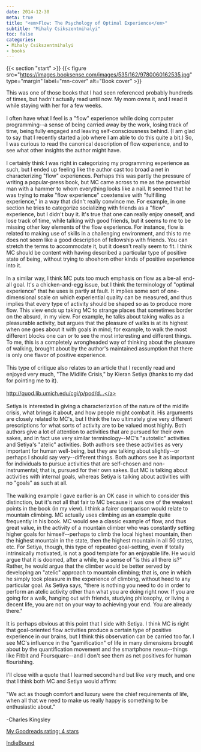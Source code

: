 ```yaml
---
date: 2014-12-30
meta: true
title: "<em>Flow: The Psychology of Optimal Experience</em>"
subtitle: "Mihaly Csikszentmihalyi"
toc: false
categories:
- Mihaly Csikszentmihalyi
- books
---
```


{{< section "start" >}}
{{< figure src="https://images.booksense.com/images/535/162/9780060162535.jpg" type="margin" label="mn-cover" alt="Book cover" >}}

This was one of those books that I had seen referenced probably hundreds of times, but hadn't actually read until now. My mom owns it, and I read it while staying with her for a few weeks.<br /><br />I often have what I feel is a "flow" experience while doing computer programming--a sense of being carried away by the work, losing track of time, being fully engaged and leaving self-consciousness behind. (I am glad to say that I recently started a job where I am able to do this quite a bit.) So, I was curious to read the canonical description of flow experience, and to see what other insights the author might have. <br /><br />I certainly think I was right in categorizing my programming experience as such, but I ended up feeling like the author cast too broad a net in characterizing "flow" experiences. Perhaps this was partly the pressure of writing a popular-press book, but MC came across to me as the proverbial man with a hammer to whom everything looks like a nail. It seemed that he was trying to make "flow experience" coextensive with "fulfilling experience," in a way that didn't really convince me. For example, in one section he tries to categorize socializing with friends as a "flow" experience, but I didn't buy it. It's true that one can really enjoy oneself, and lose track of time, while talking with good friends, but it seems to me to be missing other key elements of the flow experience. For instance, flow is related to making use of skills in a challenging environment, and this to me does not seem like a good description of fellowship with friends. You can stretch the terms to accommodate it, but it doesn't really seem to fit. I think MC should be content with having described a particular type of positive state of being, without trying to shoehorn other kinds of positive experience into it. <br /><br />In a similar way, I think MC puts too much emphasis on flow as a be-all end-all goal. It's a chicken-and-egg issue, but I think the terminology of "optimal experience" that he uses is partly at fault. It implies some sort of one-dimensional scale on which experiential quality can be measured, and thus implies that every type of activity should be shaped so as to produce more flow. This view ends up taking MC to strange places that sometimes border on the absurd, in my view. For example, he talks about taking walks as a pleasurable activity, but argues that the pleasure of walks is at its highest when one goes about it with goals in mind; for example, to walk the most different blocks one can or to see the most interesting and different things. To me, this is a completely wrongheaded way of thinking about the pleasure of walking, brought about by the author's maintained assumption that there is only one flavor of positive experience.<br /><br />This type of critique also relates to an article that I recently read and enjoyed very much, "The Midlife Crisis," by Kieran Setiya (thanks to my dad for pointing me to it). <br /><br /><a target="_blank" href="http://quod.lib.umich.edu/cgi/p/pod/dod-idx/midlife-crisis.pdf?c=phimp;idno=3521354.0014.031" rel="nofollow noopener">http://quod.lib.umich.edu/cgi/p/pod/d...</a><br /><br />Setiya is interested in giving a characterization of the nature of the midlife crisis, what brings it about, and how people might combat it. His arguments are closely related to MC's, but I think the two ultimately give very different prescriptions for what sorts of activity are to be valued most highly. Both authors give a lot of attention to activities that are pursued for their own sakes, and in fact use very similar terminology--MC's "autotelic" activities and Setiya's "atelic" activities. Both authors see these activities as very important for human well-being, but they are talking about slightly--or perhaps I should say very--different things. Both authors see it as important for individuals to pursue activities that are self-chosen and non-instrumental; that is, pursued for their own sakes. But MC is talking about activities with internal goals, whereas Setiya is talking about activities with no "goals" as such at all. <br /><br />The walking example I gave earlier is an OK case in which to consider this distinction, but it's not all that fair to MC because it was one of the weakest points in the book (in my view). I think a fairer comparison would relate to mountain climbing. MC actually uses climbing as an example quite frequently in his book. MC would see a classic example of flow, and thus great value, in the activity of a mountain climber who was constantly setting higher goals for himself--perhaps to climb the local highest mountain, then the highest mountain in the state, then the highest mountain in all 50 states, etc. For Setiya, though, this type of repeated goal-setting, even if totally intrinsically motivated, is not a good template for an enjoyable life. He would argue that it is doomed, after a while, to a sense of "is this all there is?" Rather, he would argue that the climber would be better served by developing an "atelic" approach to mountain climbing; that is, one in which he simply took pleasure in the experience of climbing, without heed to any particular goal. As Setiya says, "there is nothing you need to do in order to perform an atelic activity other than what you are doing right now. If you are going for a walk, hanging out with friends, studying philosophy, or living a decent life, you are not on your way to achieving your end. You are already there."<br /><br />It is perhaps obvious at this point that I side with Setiya. I think MC is right that goal-oriented flow activities produce a certain type of positive experience in our brains, but I think this observation can be carried too far. I see MC's influence in the "gamification" of life in many dimensions brought about by the quantification movement and the smartphone nexus--things like Fitbit and Foursquare--and I don't see them as net positives for human flourishing.<br /><br />I'll close with a quote that I learned secondhand but like very much, and one that I think both MC and Setiya would affirm:<br /><br />"We act as though comfort and luxury were the chief requirements of life, when all that we need to make us really happy is something to be enthusiastic about."<br /><br />-Charles Kingsley

[My Goodreads rating: 4 stars](https://www.goodreads.com/review/show/1149511313)  

[IndieBound](https://www.indiebound.org/book/9780060162535)
